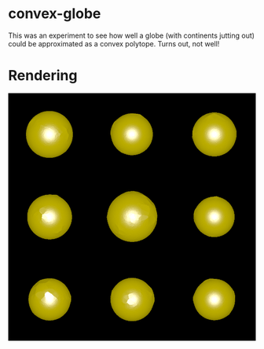 # convex-globe

This was an experiment to see how well a globe (with continents jutting out) could be approximated as a convex polytope. Turns out, not well!

# Rendering

![Rendering of the result](rendering.png)
